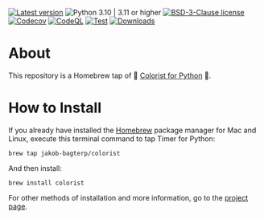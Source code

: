 [![Latest version](https://img.shields.io/static/v1?label=version&message=1.6.0&color=yellowgreen)](https://github.com/jakob-bagterp/colorist-for-python/releases/latest)
![Python 3.10 | 3.11 or higher](https://img.shields.io/static/v1?label=python&message=3.10%20|%203.11%2B&color=blueviolet)
[![BSD-3-Clause license](https://img.shields.io/static/v1?label=license&message=BSD-3-Clause&color=blue)](https://github.com/jakob-bagterp/colorist-for-python/blob/master/LICENSE.md)
[![Codecov](https://codecov.io/gh/jakob-bagterp/colorist-for-python/branch/master/graph/badge.svg?token=1E69VOP4ED)](https://codecov.io/gh/jakob-bagterp/colorist-for-python)
[![CodeQL](https://github.com/jakob-bagterp/colorist-for-python/actions/workflows/codeql.yml/badge.svg)](https://github.com/jakob-bagterp/colorist-for-python/actions/workflows/codeql.yml)
[![Test](https://github.com/jakob-bagterp/colorist-for-python/actions/workflows/test.yml/badge.svg)](https://github.com/jakob-bagterp/colorist-for-python/actions/workflows/test.yml)
[![Downloads](https://static.pepy.tech/badge/colorist)](https://pepy.tech/project/colorist)

# About
This repository is a Homebrew tap of 🌈 [Colorist for Python](https://github.com/jakob-bagterp/colorist-for-python) 🌈.

# How to Install
If you already have installed the [Homebrew](https://brew.sh) package manager for Mac and Linux, execute this terminal command to tap Timer for Python:

```shell
brew tap jakob-bagterp/colorist
```

And then install:

```shell
brew install colorist
```

For other methods of installation and more information, go to the [project page](https://github.com/jakob-bagterp/colorist-for-python).

